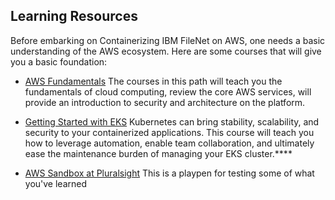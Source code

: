 ## Learning Resources

Before embarking on Containerizing IBM FileNet on AWS, one needs a basic understanding of the AWS ecosystem. Here are some courses that will give you a basic foundation:

- [AWS Fundamentals](https://www.pluralsight.com/paths/aws-certified-cloud-practitioner-clf-c01)
The courses in this path will teach you the fundamentals of cloud computing, review the core AWS services, will provide an introduction to security and architecture on the platform.

- [Getting Started with EKS](https://www.pluralsight.com/courses/eks-getting-started)
Kubernetes can bring stability, scalability, and security to your containerized applications. This course will teach you how to leverage automation, enable team collaboration, and ultimately ease the maintenance burden of managing your EKS cluster.****

- [AWS Sandbox at Pluralsight](https://www.pluralsight.com/labs/aws/aws-sandbox)
This is a playpen for testing some of what you've learned
